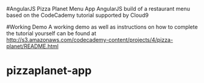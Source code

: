 #AngularJS Pizza Planet Menu App
AngularJS build of a restaurant menu based on the CodeCademy tutorial supported by Cloud9

#Working Demo
A working demo as well as instructions on how to complete the tutorial yourself can be found at http://s3.amazonaws.com/codecademy-content/projects/4/pizza-planet/README.html
# pizzaplanet-app
